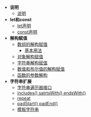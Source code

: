 
- **说明**
  - [说明](/readme?id=说明)
- **let和const**
  - [let声明](/let-const?id=let声明)
  - [const声明](/let-const?id=const声明)
- **解构赋值**
  - [数组的解构赋值](/jiegoufuzhi?id=数组的解构赋值)
    - [基本用法](/jiegoufuzhi?id=基本用法)
  - [对象解构赋值](/jiegoufuzhi?id=对象解构赋值)
  - [字符串解构赋值](/jiegoufuzhi?id=字符串解构赋值)
  - [数值和布尔值的解构赋值](/jiegoufuzhi?id=数值和布尔值的解构赋值)
  - [函数的参数解构](/jiegoufuzhi?id=函数的参数解构)
- **字符串扩展**
  - [字符串遍历器接口](/string?id=字符串遍历器接口)
  - [includes() satrtsWith() endsWith()](/string?id=includes、satrtsWith、endsWith)
  - [repeat](/string?id=repeat)
  - [padStart() padEnd()](/string?id=padStart、padEnd)
  - [模板字符串](/string?id=模板字符串)
  
  